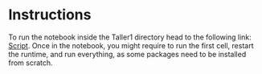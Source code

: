 # Instructions

To run the notebook inside the Taller1 directory head to the following link: [Script](https://colab.research.google.com/github/remg1997/time_series/blob/main/Taller1/Taller1.ipynb). Once in the notebook, you might require to run the first cell, restart the runtime, and run everything, as some packages need to be installed from scratch. 